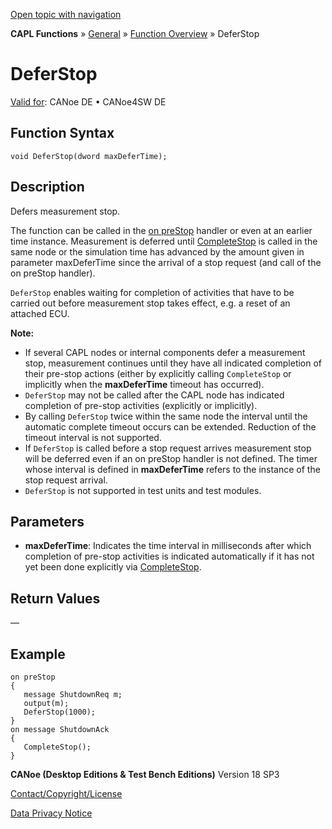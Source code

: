 [Open topic with navigation](../../../../../CANoeDEFamily.htm#Topics/CAPLFunctions/Other/Functions/CAPLfunctionDeferStop.md)

**CAPL Functions** » [General](../CAPLGeneralStartPage.md) » [Function Overview](../CAPLfunctionsGeneralOverview.md) » DeferStop

# DeferStop

[Valid for](../../../Shared/FeatureAvailability.md): CANoe DE • CANoe4SW DE

## Function Syntax

```plaintext
void DeferStop(dword maxDeferTime);
```

## Description

Defers measurement stop.

The function can be called in the [on preStop](../EventProcedures/CAPLfunctionsEventproceduresMeasurementSystem.md) handler or even at an earlier time instance. Measurement is deferred until [CompleteStop](CAPLfunctionCompleteStop.md) is called in the same node or the simulation time has advanced by the amount given in parameter maxDeferTime since the arrival of a stop request (and call of the on preStop handler).

`DeferStop` enables waiting for completion of activities that have to be carried out before measurement stop takes effect, e.g. a reset of an attached ECU.

**Note:**

- If several CAPL nodes or internal components defer a measurement stop, measurement continues until they have all indicated completion of their pre-stop actions (either by explicitly calling `CompleteStop` or implicitly when the **maxDeferTime** timeout has occurred).
- `DeferStop` may not be called after the CAPL node has indicated completion of pre-stop activities (explicitly or implicitly).
- By calling `DeferStop` twice within the same node the interval until the automatic complete timeout occurs can be extended. Reduction of the timeout interval is not supported.
- If `DeferStop` is called before a stop request arrives measurement stop will be deferred even if an on preStop handler is not defined. The timer whose interval is defined in **maxDeferTime** refers to the instance of the stop request arrival.
- `DeferStop` is not supported in test units and test modules.

## Parameters

- **maxDeferTime**: Indicates the time interval in milliseconds after which completion of pre-stop activities is indicated automatically if it has not yet been done explicitly via [CompleteStop](CAPLfunctionCompleteStop.md).

## Return Values

—

## Example

```plaintext
on preStop
{
   message ShutdownReq m;
   output(m);
   DeferStop(1000);
}
on message ShutdownAck
{
   CompleteStop();
}
```

**CANoe (Desktop Editions & Test Bench Editions)** Version 18 SP3

[Contact/Copyright/License](../../../Shared/ContactCopyrightLicense.md)

[Data Privacy Notice](https://www.vector.com/int/en/company/get-info/privacy-policy/)
